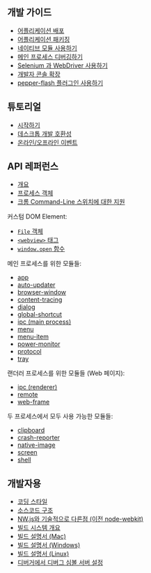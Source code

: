 ﻿## 개발 가이드

* [어플리케이션 배포](tutorial/application-distribution.md)
* [어플리케이션 패키징](tutorial/application-packaging.md)
* [네이티브 모듈 사용하기](tutorial/using-native-node-modules.md)
* [메인 프로세스 디버깅하기](tutorial/debugging-main-process.md)
* [Selenium 과 WebDriver 사용하기](tutorial/using-selenium-and-webdriver.md)
* [개발자 콘솔 확장](tutorial/devtools-extension.md)
* [pepper-flash 플러그인 사용하기](tutorial/using-pepper-flash-plugin.md)

## 튜토리얼

* [시작하기](tutorial/quick-start.md)
* [데스크톱 개발 호환성](tutorial/desktop-environment-integration.md)
* [온라인/오프라인 이벤트](tutorial/online-offline-events.md)

## API 레퍼런스

* [개요](api/synopsis.md)
* [프로세스 객체](api/process.md)
* [크롬 Command-Line 스위치에 대한 지원](api/chrome-command-line-switches.md)

커스텀 DOM Element:

* [`File` 객체](api/file-object.md)
* [`<webview>` 태그](api/web-view-tag.md)
* [`window.open` 함수](api/window-open.md)

메인 프로세스를 위한 모듈들:

* [app](api/app.md)
* [auto-updater](api/auto-updater.md)
* [browser-window](api/browser-window.md)
* [content-tracing](api/content-tracing.md)
* [dialog](api/dialog.md)
* [global-shortcut](api/global-shortcut.md)
* [ipc (main process)](api/ipc-main-process.md)
* [menu](api/menu.md)
* [menu-item](api/menu-item.md)
* [power-monitor](api/power-monitor.md)
* [protocol](api/protocol.md)
* [tray](api/tray.md)

랜더러 프로세스를 위한 모듈들 (Web 페이지):

* [ipc (renderer)](api/ipc-renderer.md)
* [remote](api/remote.md)
* [web-frame](api/web-frame.md)

두 프로세스에서 모두 사용 가능한 모듈들:

* [clipboard](api/clipboard.md)
* [crash-reporter](api/crash-reporter.md)
* [native-image](api/native-image.md)
* [screen](api/screen.md)
* [shell](api/shell.md)

## 개발자용

* [코딩 스타일](development/coding-style.md)
* [소스코드 구조](development/source-code-directory-structure.md)
* [NW.js와 기술적으로 다른점 (이전 node-webkit)](development/atom-shell-vs-node-webkit.md)
* [빌드 시스템 개요](development/build-system-overview.md)
* [빌드 설명서 (Mac)](development/build-instructions-mac.md)
* [빌드 설명서 (Windows)](development/build-instructions-windows.md)
* [빌드 설명서 (Linux)](development/build-instructions-linux.md)
* [디버거에서 디버그 심볼 서버 설정](development/setting-up-symbol-server.md)
